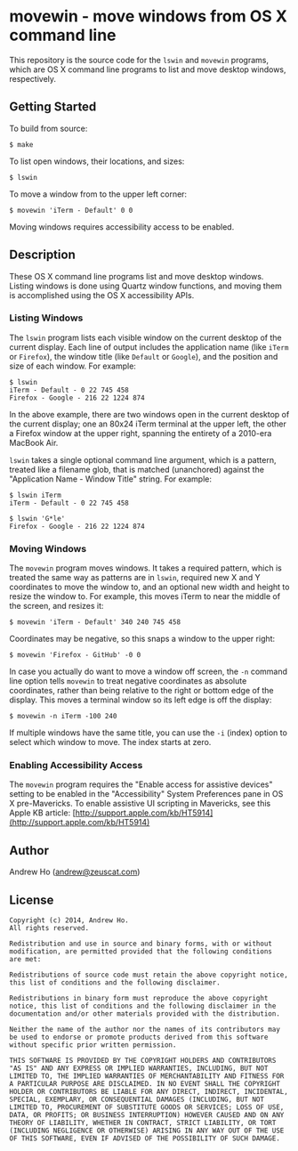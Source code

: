 movewin - move windows from OS X command line
=============================================

This repository is the source code for the `lswin` and `movewin`
programs, which are OS X command line programs to list and move desktop
windows, respectively.

Getting Started
---------------

To build from source:

    $ make

To list open windows, their locations, and sizes:

    $ lswin

To move a window from to the upper left corner:

    $ movewin 'iTerm - Default' 0 0

Moving windows requires accessibility access to be enabled.

Description
-----------

These OS X command line programs list and move desktop windows. Listing
windows is done using Quartz window functions, and moving them is
accomplished using the OS X accessibility APIs.

### Listing Windows

The `lswin` program lists each visible window on the current desktop
of the current display. Each line of output includes the application
name (like `iTerm` or `Firefox`), the window title (like `Default` or
`Google`), and the position and size of each window. For example:

    $ lswin
    iTerm - Default - 0 22 745 458
    Firefox - Google - 216 22 1224 874

In the above example, there are two windows open in the current desktop
of the current display; one an 80x24 iTerm terminal at the upper left,
the other a Firefox window at the upper right, spanning the entirety of
a 2010-era MacBook Air.

`lswin` takes a single optional command line argument, which is a
pattern, treated like a filename glob, that is matched (unanchored)
against the "Application Name - Window Title" string. For example:

    $ lswin iTerm
    iTerm - Default - 0 22 745 458

    $ lswin 'G*le'
    Firefox - Google - 216 22 1224 874

### Moving Windows

The `movewin` program moves windows. It takes a required pattern, which
is treated the same way as patterns are in `lswin`, required new X and Y
coordinates to move the window to, and an optional new width and height
to resize the window to. For example, this moves iTerm to near the
middle of the screen, and resizes it:

    $ movewin 'iTerm - Default' 340 240 745 458

Coordinates may be negative, so this snaps a window to the upper right:

    $ movewin 'Firefox - GitHub' -0 0

In case you actually do want to move a window off screen, the `-n`
command line option tells `movewin` to treat negative coordinates as
absolute coordinates, rather than being relative to the right or bottom
edge of the display. This moves a terminal window so its left edge is
off the display:

    $ movewin -n iTerm -100 240

If multiple windows have the same title, you can use the `-i` (index)
option to select which window to move. The index starts at zero.

### Enabling Accessibility Access

The `movewin` program requires the "Enable access for assistive devices"
setting to be enabled in the "Accessibility" System Preferences pane in
OS X pre-Mavericks. To enable assistive UI scripting in Mavericks, see
this Apple KB article:
[http://support.apple.com/kb/HT5914](http://support.apple.com/kb/HT5914)

Author
------

Andrew Ho (<andrew@zeuscat.com>)

License
-------

    Copyright (c) 2014, Andrew Ho.
    All rights reserved.
    
    Redistribution and use in source and binary forms, with or without 
    modification, are permitted provided that the following conditions
    are met:
    
    Redistributions of source code must retain the above copyright notice,
    this list of conditions and the following disclaimer.
    
    Redistributions in binary form must reproduce the above copyright
    notice, this list of conditions and the following disclaimer in the
    documentation and/or other materials provided with the distribution.
    
    Neither the name of the author nor the names of its contributors may
    be used to endorse or promote products derived from this software 
    without specific prior written permission.
    
    THIS SOFTWARE IS PROVIDED BY THE COPYRIGHT HOLDERS AND CONTRIBUTORS
    "AS IS" AND ANY EXPRESS OR IMPLIED WARRANTIES, INCLUDING, BUT NOT 
    LIMITED TO, THE IMPLIED WARRANTIES OF MERCHANTABILITY AND FITNESS FOR
    A PARTICULAR PURPOSE ARE DISCLAIMED. IN NO EVENT SHALL THE COPYRIGHT 
    HOLDER OR CONTRIBUTORS BE LIABLE FOR ANY DIRECT, INDIRECT, INCIDENTAL, 
    SPECIAL, EXEMPLARY, OR CONSEQUENTIAL DAMAGES (INCLUDING, BUT NOT
    LIMITED TO, PROCUREMENT OF SUBSTITUTE GOODS OR SERVICES; LOSS OF USE, 
    DATA, OR PROFITS; OR BUSINESS INTERRUPTION) HOWEVER CAUSED AND ON ANY 
    THEORY OF LIABILITY, WHETHER IN CONTRACT, STRICT LIABILITY, OR TORT 
    (INCLUDING NEGLIGENCE OR OTHERWISE) ARISING IN ANY WAY OUT OF THE USE
    OF THIS SOFTWARE, EVEN IF ADVISED OF THE POSSIBILITY OF SUCH DAMAGE.
